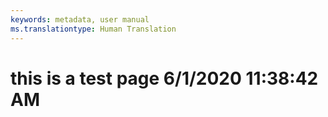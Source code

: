 ```yaml
---
keywords: metadata, user manual
ms.translationtype: Human Translation
---
```

# this is a test page 6/1/2020 11:38:42 AM